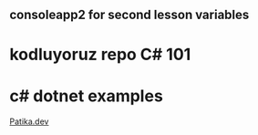 ﻿## consoleapp2 for second lesson variables

# kodluyoruz repo C# 101
# c# dotnet examples 
[Patika.dev](https://app.patika.dev/vahide)
